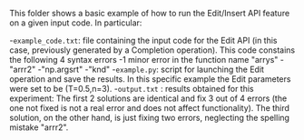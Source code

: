 This folder shows a basic example of how to run the Edit/Insert API feature on a given input code.
In particular:

-`example_code.txt`: file containing the input code for the Edit API (in this case, previously generated by a Completion operation). This code constains the following 4 syntax errors
  -1 minor error in the function name "arrys"
  -"arrr2"
  -"np.argsrt"
  -"knd"
-`example.py`: script for launching the Edit operation and save the results. In this specific example the Edit parameters were set to be (T=0.5,n=3).
-`output.txt` : results obtained for this experiment: The first 2 solutions are identical and fix 3 out of 4 errors (the one not fixed is not a real error and does not affect functionality). The third solution, on the other hand, is just fixing two errors, neglecting the spelling mistake "arrr2".
